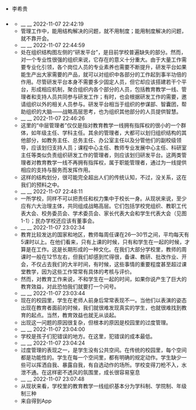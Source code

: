 - 李希贵
- ### 
    - __ __ 2022-11-07 22:42:19
    - 管理工作中，能用结构解决的问题，就不用制度；能用制度解决的问题，就不靠开会。
    - __ __ 2022-11-07 22:44:59
    - 处在组织结构图左侧的“研发平台”，是目前学校普遍缺失的部分。然而，对一个专业性很强的组织来说，它存在的意义十分重大。由于大量工作需要专业化引领，各个岗位人员的专业素养也需要不断提升，研发平台如果能生产出大家需要的产品，就可以对组织中各部分的工作起到事半功倍的作用。尽管研发平台本身不需要多少固定人员，但它却应该搭建若干个平台，形成相应机制，聚合组织内各个部分的人员，包括教育教学一线、管理者和支持人员共同参与研发工作；有时，也会根据研发工作的需要，邀请组织以外的相关人员参与。研发平台相当于组织的参谋部、智囊团，帮助组织的大脑——战略高层思考，也为组织其他部分的人员提供智慧。
    - __ __ 2022-11-07 22:46:26
    - 这里的“中层管理者”仅仅是指对教育教学一线拥有指挥权的很小的一个群体，如年级主任、学科主任。其余的管理者，大都可以划归组织结构的其他部分，如教务主任、总务主任、办公室主任以及分管他们的副校级领导，应该划归支持人员；课程中心主任、教师专业发展中心主任、科研室主任等类似负责组织研发工作的管理者，则应该划归研发平台。这两类管理者对教育教学一线不再拥有指挥权，属于职能管理者，通过为一线提供相应的支持与服务而发挥作用。
    - 这样的结构划分，很可能完全超出人们的传统认知，不过，没关系，这在我们的预料之中。
    - __ __ 2022-11-07 22:48:11
    - 一所学校，同样不可以把责任和权力集中于校长一身。从现状来说，至少应有六大治理主体，共同组成战略高层。它们包括学校党组织、教职工代表大会、校务委员会、学术委员会、家长代表大会和学生代表大会（见图1-1）；民办学校还应该有董事会。
    - __ __ 2022-11-07 23:02:34
    - 教育比较发达的国家和地区，教师每周任课在26—30节之间，平均每天有5课时以上。在他们看来，只有上课的时候，只有和学生在一起的时候，才算是在工作。这是长期形成的一种文化。在我们大部分学校里，教师的周课时一般在12节左右，但我们却感到忙得很，备课、教研、批改作业、开会，不仅占去我们的大半时间，有时候，这些事情的重要程度甚至超过课堂教学，因为这些工作常常有具体的考核与评价。
    - 然而，对教育工作来说，不和学生在一起的时间，如果你说产生了巨大的教育效益，对此恐怕我们就要打一个问号。
    - __ __ 2022-11-07 23:03:44
    - 现在的校园里，学生在老师人前身后常常表现不一。当他们以表演的姿态出现在教育者面前的时候，我们就很难发现真实的学生，也就很难找到教育的起点。当然，教育效益也就无从谈起。
    - 出现这一问题的原因很复杂，但根本的原因是校园里的过度管理。
    - __ __ 2022-11-07 23:04:00
    - 学校是孩子们犯错误的地方。在这里，犯错误的成本最低。
    - __ __ 2022-11-07 23:04:24
    - 过度管理的表现之一，是学生没有公共空间。在传统的校园里，每个空间都是功能性的。学生在每一个空间里，都有明确的规定动作。学生缺少一些可以挥洒自我、暴露自我，有自选动作的场所。学校变得刀枪不入，水泄不通。在这样密不透风的氛围里，成长很容易窒息
    - __ __ 2022-11-07 23:07:48
    - 从现状来看，学校里的教育教学一线组织基本分为学科制、学院制、年级制三种
    - 来自得到App
